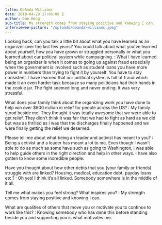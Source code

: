 ```yaml
---
title: DeAnda Williams
date: 2018-04-29 17:06:00 Z
author: Dan Hong
sub-title: My strength comes from staying positive and knowing I can.
interviewee-picture: "/uploads/deanda-williams.jpeg"
---
```


Looking back, can you talk a little bit about what you have learned as an organizer over the last few years? You could talk about what you've learned about yourself, how you have grown or struggled personally or what you learned about our political system while campaigning.
: What I have learned being an organizer is when it comes to going up against fraud especially when the government is involved such as student loans you have more power in numbers than trying to fight it by yourself. You have to stay consistent. I have learned that our political system is full of fraud which made it an even harder task because so many politicians had their hands in the cookie jar. The fight seemed long and never ending. It was very stressful.

What does your family think about the organizing work you have done to help win over $600 million in relief for people across the US?
: My family stood beside me. They thought it was totally awesome that we were able to get relief. They didn’t think it was fair that we had to fight as hard as we did but was as thrilled as I was that the discharges finally happened and we were finally getting the relief we deserved.

Please tell me about what being an leader and activist has meant to you?
: Being a activist and a leader has meant a lot to me. Even though I wasn’t able to do as much as some have such as going to Washington, I was able to help guide others in the right direction and help in other ways. I have also gotten to know some incredible people.

Have you thought about how other debts that you (your family or friends) struggle with are linked? Housing, medical, education debt, payday loans etc.?
: Oh yes! I think it’s all linked. Somebody somewhere is in the middle of it all.

Tell me what makes you feel strong? What inspires you?
: My strength comes from staying positive and knowing I can.

What are qualities of others that move you or motivate you to continue to work like this?
: Knowing somebody who has done this before standing beside you and supporting you is what motivates me.
